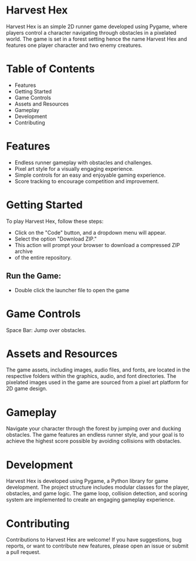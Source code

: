 # Harvest Hex
Harvest Hex is an simple 2D runner game developed using Pygame, where players control a character navigating through obstacles in a pixelated world. The game is set in a forest setting hence the name Harvest Hex and features one player character and two enemy creatures.

# Table of Contents
- Features
- Getting Started
- Game Controls
- Assets and Resources
- Gameplay
- Development
- Contributing

# Features
- Endless runner gameplay with obstacles and challenges.
- Pixel art style for a visually engaging experience.
- Simple controls for an easy and enjoyable gaming experience.
- Score tracking to encourage competition and improvement.

# Getting Started
To play Harvest Hex, follow these steps:
- Click on the "Code" button, and a dropdown menu will appear.
- Select the option "Download ZIP."
- This action will prompt your browser to download a compressed ZIP archive
- of the entire repository.
## Run the Game:
- Double click the launcher file to open the game

# Game Controls
Space Bar: Jump over obstacles.

# Assets and Resources
The game assets, including images, audio files, and fonts, are located in the respective folders within the graphics, audio, and font directories. The pixelated images used in the game are sourced from a pixel art platform for 2D game design.

# Gameplay
Navigate your character through the forest by jumping over and ducking obstacles. The game features an endless runner style, and your goal is to achieve the highest score possible by avoiding collisions with obstacles.

# Development
Harvest Hex is developed using Pygame, a Python library for game development. The project structure includes modular classes for the player, obstacles, and game logic. The game loop, collision detection, and scoring system are implemented to create an engaging gameplay experience.

# Contributing
Contributions to Harvest Hex are welcome! If you have suggestions, bug reports, or want to contribute new features, please open an issue or submit a pull request.
